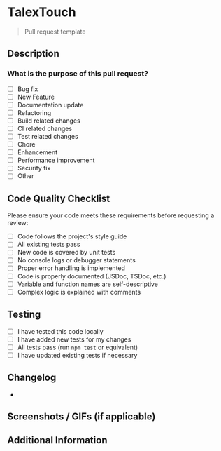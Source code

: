# TalexTouch

> Pull request template

<!-- Thank you for contributing! -->

## Description

<!-- Please insert your description here and provide especially info about the "what" this PR is solving -->

<!-- If this PR resolves an issue, please add "Resolves #issue-number" here -->

### What is the purpose of this pull request? <!-- (put an "X" next to an item) -->

- [ ] Bug fix
- [ ] New Feature
- [ ] Documentation update
- [ ] Refactoring
- [ ] Build related changes
- [ ] CI related changes
- [ ] Test related changes
- [ ] Chore
- [ ] Enhancement
- [ ] Performance improvement
- [ ] Security fix
- [ ] Other

## Code Quality Checklist

Please ensure your code meets these requirements before requesting a review:

- [ ] Code follows the project's style guide
- [ ] All existing tests pass
- [ ] New code is covered by unit tests
- [ ] No console logs or debugger statements
- [ ] Proper error handling is implemented
- [ ] Code is properly documented (JSDoc, TSDoc, etc.)
- [ ] Variable and function names are self-descriptive
- [ ] Complex logic is explained with comments

## Testing

- [ ] I have tested this code locally
- [ ] I have added new tests for my changes
- [ ] All tests pass (run `npm test` or equivalent)
- [ ] I have updated existing tests if necessary

## Changelog

<!-- Please summarize the changes in this PR -->

- 

## Screenshots / GIFs (if applicable)

<!-- If this PR includes UI changes, please add screenshots or GIFs to demonstrate the changes -->

## Additional Information

<!-- Add any other information that might be useful for reviewers -->
